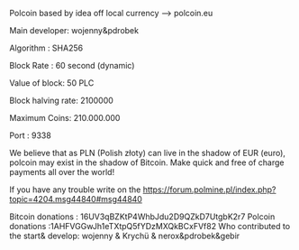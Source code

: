 ﻿Polcoin based by idea off local currency --> polcoin.eu
﻿

Main developer: wojenny&pdrobek


Algorithm : SHA256 

Block Rate : 60 second (dynamic) 

Value of block: 50 PLC 

Block halving rate: 2100000 

Maximum Coins: 210.000.000 

Port : 9338
 

We believe that as PLN (Polish złoty) can live in the shadow of EUR (euro), polcoin may exist in the shadow of Bitcoin. 
Make quick and free of charge payments all over the world!


If you have any trouble write on the https://forum.polmine.pl/index.php?topic=4204.msg44840#msg44840

Bitcoin donations : 16UV3qBZKtP4WhbJdu2D9QZkD7UtgbK2r7
Polcoin donations :1AHFVGGwJh1eTXtpQ5fYDzMXQkBCxFVf82
Who contributed to the start& develop: 
wojenny & Krychü & nerox&pdrobek&gebir
